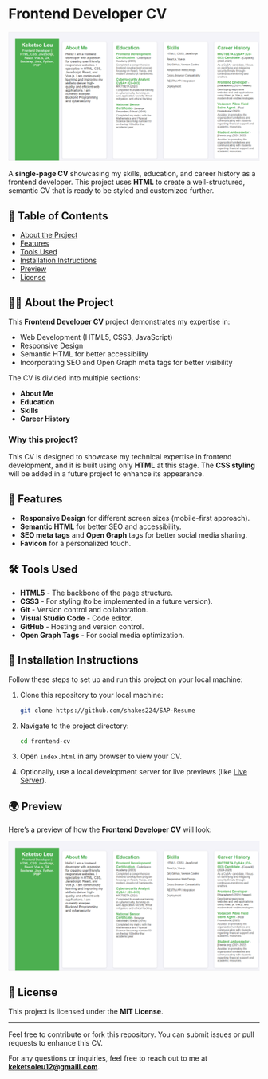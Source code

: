 # Frontend Developer CV

![Project Banner](./src/images/Banner.png)

A **single-page CV** showcasing my skills, education, and career history as a frontend developer. This project uses **HTML** to create a well-structured, semantic CV that is ready to be styled and customized further.

## 🚀 Table of Contents
- [About the Project](#about-the-project)
- [Features](#features)
- [Tools Used](#tools-used)
- [Installation Instructions](#installation-instructions)
- [Preview](#preview)
- [License](#license)

## 🧑‍💻 About the Project

This **Frontend Developer CV** project demonstrates my expertise in:
- Web Development (HTML5, CSS3, JavaScript)
- Responsive Design
- Semantic HTML for better accessibility
- Incorporating SEO and Open Graph meta tags for better visibility

The CV is divided into multiple sections:
- **About Me**
- **Education**
- **Skills**
- **Career History**

### Why this project?
This CV is designed to showcase my technical expertise in frontend development, and it is built using only **HTML** at this stage. The **CSS styling** will be added in a future project to enhance its appearance.

## 🎨 Features

- **Responsive Design** for different screen sizes (mobile-first approach).
- **Semantic HTML** for better SEO and accessibility.
- **SEO meta tags** and **Open Graph** tags for better social media sharing.
- **Favicon** for a personalized touch.

## 🛠️ Tools Used

- **HTML5** - The backbone of the page structure.
- **CSS3** - For styling (to be implemented in a future version).
- **Git** - Version control and collaboration.
- **Visual Studio Code** - Code editor.
- **GitHub** - Hosting and version control.
- **Open Graph Tags** - For social media optimization.

## 🔧 Installation Instructions

Follow these steps to set up and run this project on your local machine:

1. Clone this repository to your local machine:
    ```bash
    git clone https://github.com/shakes224/SAP-Resume
    ```

2. Navigate to the project directory:
    ```bash
    cd frontend-cv
    ```

3. Open `index.html` in any browser to view your CV.

4. Optionally, use a local development server for live previews (like [Live Server](https://marketplace.visualstudio.com/items?itemName=ritwickdey.LiveServer)).

## 🌍 Preview

Here’s a preview of how the **Frontend Developer CV** will look:

![Preview](./src/images/Banner.png)

## 📜 License

This project is licensed under the **MIT License**.

---

Feel free to contribute or fork this repository. You can submit issues or pull requests to enhance this CV. 

For any questions or inquiries, feel free to reach out to me at **keketsoleu12@gmaill.com**.
